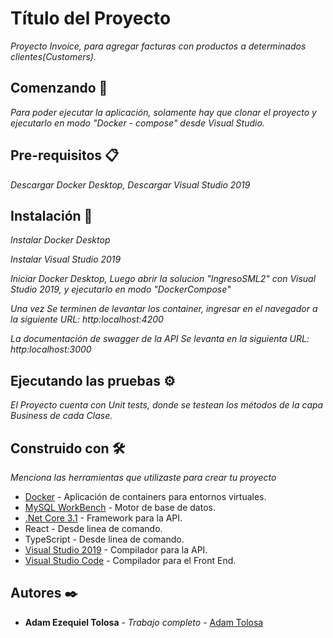 # Título del Proyecto

_Proyecto Invoice, para agregar facturas con productos a determinados clientes(Customers)._

## Comenzando 🚀

_Para poder ejecutar la aplicación, solamente hay que clonar el proyecto y ejecutarlo en modo "Docker - compose" desde Visual Studio._


## Pre-requisitos 📋

_Descargar Docker Desktop,_
_Descargar Visual Studio 2019_

## Instalación 🔧

_Instalar Docker Desktop_

_Instalar Visual Studio 2019_

_Iniciar Docker Desktop, Luego abrir la solucion "IngresoSML2" con Visual Studio 2019, y ejecutarlo en modo "DockerCompose"_

_Una vez Se terminen de levantar los container, ingresar en el navegador a la siguiente URL: http:localhost:4200_

_La documentación de swagger de la API Se levanta en la siguienta URL:  http:localhost:3000_


## Ejecutando las pruebas ⚙️

_El Proyecto cuenta con Unit tests, donde se testean los métodos de la capa Business de cada Clase._


## Construido con 🛠️

_Menciona las herramientas que utilizaste para crear tu proyecto_

* [Docker](https://www.docker.com/products/docker-desktop) - Aplicación de containers para entornos virtuales.
* [MySQL WorkBench](https://dev.mysql.com/downloads/workbench/) - Motor de base de datos.
* [.Net Core 3.1](https://visualstudio.microsoft.com/es/vs/older-downloads/) - Framework para la API.
* React  - Desde linea de comando.
* TypeScript - Desde linea de comando.
* [Visual Studio 2019](https://visualstudio.microsoft.com/es/vs/older-downloads/) - Compilador para la API.
* [Visual Studio Code](https://code.visualstudio.com/download) - Compilador para el Front End.

## Autores ✒️

* **Adam Ezequiel Tolosa** - *Trabajo completo* - [Adam Tolosa](https://github.com/tolosaadam)
